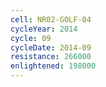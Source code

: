 ```yaml
---
cell: NR02-GOLF-04
cycleYear: 2014
cycle: 09
cycleDate: 2014-09
resistance: 266000
enlightened: 198000
---
```

